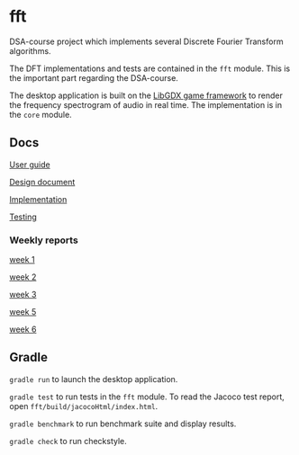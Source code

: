 # fft
DSA-course project which implements several Discrete Fourier Transform algorithms. 

The DFT implementations and tests are contained in the `fft` module. This is the important part regarding the DSA-course.

The desktop application is built on the [LibGDX game framework](https://libgdx.com/) to render the frequency spectrogram of audio in real time. 
The implementation is in the `core` module.

## Docs

[User guide](https://github.com/Veikkosuhonen/fft/blob/main/docs/user_guide.md)

[Design document](https://github.com/Veikkosuhonen/fft/blob/main/docs/design_document.md)

[Implementation](https://github.com/Veikkosuhonen/fft/blob/main/docs/implementation.md)

[Testing](https://github.com/Veikkosuhonen/fft/blob/main/docs/testing.md)

### Weekly reports

[week 1](https://github.com/Veikkosuhonen/fft/blob/main/docs/week1.md)

[week 2](https://github.com/Veikkosuhonen/fft/blob/main/docs/week2.md)

[week 3](https://github.com/Veikkosuhonen/fft/blob/main/docs/week3.md)

[week 5](https://github.com/Veikkosuhonen/fft/blob/main/docs/week5.md)

[week 6](https://github.com/Veikkosuhonen/fft/blob/main/docs/week6.md)

## Gradle

`gradle run` to launch the desktop application.

`gradle test` to run tests in the `fft` module. To read the Jacoco test report, open `fft/build/jacocoHtml/index.html`.

`gradle benchmark` to run benchmark suite and display results.

`gradle check` to run checkstyle.
